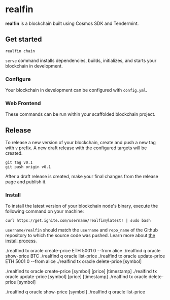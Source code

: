 # realfin
**realfin** is a blockchain built using Cosmos SDK and Tendermint.

## Get started

```
realfin chain
```

`serve` command installs dependencies, builds, initializes, and starts your blockchain in development.

### Configure

Your blockchain in development can be configured with `config.yml`.

### Web Frontend
These commands can be run within your scaffolded blockchain project. 

## Release
To release a new version of your blockchain, create and push a new tag with `v` prefix. A new draft release with the configured targets will be created.

```
git tag v0.1
git push origin v0.1
```

After a draft release is created, make your final changes from the release page and publish it.

### Install
To install the latest version of your blockchain node's binary, execute the following command on your machine:

```
curl https://get.ignite.com/username/realfin@latest! | sudo bash
```
`username/realfin` should match the `username` and `repo_name` of the Github repository to which the source code was pushed. Learn more about [the install process](https://github.com/allinbits/starport-installer).


./realfind tx oracle create-price ETH 5001 0 --from alice
./realfind q oracle show-price BTC
./realfind q oracle list-price
./realfind tx oracle update-price ETH 5001 0 --from alice
./realfind tx oracle delete-price [symbol]


./realfind tx oracle create-price [symbol] [price] [timestamp]
./realfind tx oracle update-price [symbol] [price] [timestamp]
./realfind tx oracle delete-price [symbol]

./realfind q oracle show-price [symbol]
./realfind q oracle list-price